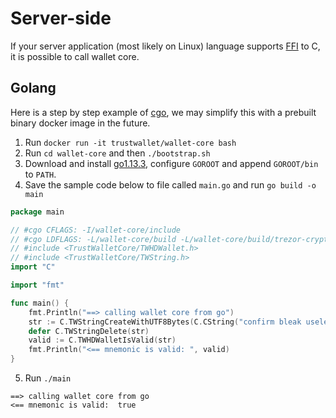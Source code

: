 # Server-side

If your server application (most likely on Linux) language supports [FFI](https://en.wikipedia.org/wiki/Foreign_function_interface) to C, it is possible to call wallet core.

## Golang

Here is a step by step example of [cgo](https://golang.org/cmd/cgo/), we may simplify this with a prebuilt binary docker image in the future.

1. Run `docker run -it trustwallet/wallet-core bash`
2. Run `cd wallet-core` and then `./bootstrap.sh`
2. Download and install [go1.13.3](https://dl.google.com/go/go1.13.3.linux-amd64.tar.gz), configure `GOROOT` and append `GOROOT/bin` to `PATH`.
3. Save the sample code below to file called `main.go` and run `go build -o main`

```go
package main

// #cgo CFLAGS: -I/wallet-core/include
// #cgo LDFLAGS: -L/wallet-core/build -L/wallet-core/build/trezor-crypto -lTrustWalletCore -lprotobuf -lTrezorCrypto -lc++ -lm
// #include <TrustWalletCore/TWHDWallet.h>
// #include <TrustWalletCore/TWString.h>
import "C"

import "fmt"

func main() {
	fmt.Println("==> calling wallet core from go")
	str := C.TWStringCreateWithUTF8Bytes(C.CString("confirm bleak useless tail chalk destroy horn step bulb genuine attract split"))
	defer C.TWStringDelete(str)
	valid := C.TWHDWalletIsValid(str)
	fmt.Println("<== mnemonic is valid: ", valid)
}
```

5. Run `./main`

```shell
==> calling wallet core from go
<== mnemonic is valid:  true
```
